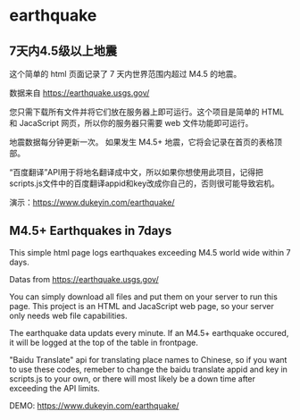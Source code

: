 # earthquake

## 7天内4.5级以上地震

这个简单的 html 页面记录了 7 天内世界范围内超过 M4.5 的地震。

数据来自 https://earthquake.usgs.gov/

您只需下载所有文件并将它们放在服务器上即可运行。这个项目是简单的 HTML 和 JacaScript 网页，所以你的服务器只需要 web 文件功能即可运行。

地震数据每分钟更新一次。 如果发生 M4.5+ 地震，它将会记录在首页的表格顶部。

“百度翻译”API用于将地名翻译成中文，所以如果你想使用此项目，记得把scripts.js文件中的百度翻译appid和key改成你自己的，否则很可能导致宕机。

演示：https://www.dukeyin.com/earthquake/


## M4.5+ Earthquakes in 7days
This simple html page logs earthquakes exceeding M4.5 world wide within 7 days.

Datas from https://earthquake.usgs.gov/

You can simply download all files and put them on your server to run this page. This project is an HTML and JacaScript web page, so your server only needs web file capabilities.

The earthquake data updats every minute. If an M4.5+ earthquake occured, it will be logged at the top of the table in frontpage.

"Baidu Translate" api for translating place names to Chinese, so if you want to use these codes, remeber to change the baidu translate appid and key in scripts.js to your own, or there will most likely be a down time after exceeding the API limits.

DEMO: https://www.dukeyin.com/earthquake/
